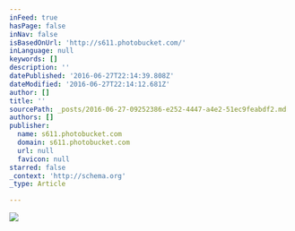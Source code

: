 ```yaml
---
inFeed: true
hasPage: false
inNav: false
isBasedOnUrl: 'http://s611.photobucket.com/'
inLanguage: null
keywords: []
description: ''
datePublished: '2016-06-27T22:14:39.808Z'
dateModified: '2016-06-27T22:14:12.681Z'
author: []
title: ''
sourcePath: _posts/2016-06-27-09252386-e252-4447-a4e2-51ec9feabdf2.md
authors: []
publisher:
  name: s611.photobucket.com
  domain: s611.photobucket.com
  url: null
  favicon: null
starred: false
_context: 'http://schema.org'
_type: Article

---
```

![](http://i611.photobucket.com/albums/tt191/Leda_Grace_Rasmussen/2016-05-28%2018.25.22_zps51armyei.jpg?1467065251246&1467065254243&1467065260944&1467065270891)
